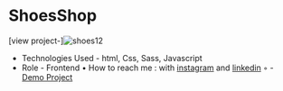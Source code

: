 # ShoesShop
[view project-]![shoes12](https://user-images.githubusercontent.com/120955025/226163601-56dd4dbb-37d5-4573-85e0-c89508d23a95.png)
- Technologies Used - html, Css, Sass, Javascript 
- Role - Frontend
• How to reach me : with [instagram](https://www.instagram.com/alinikseresht_web) and [linkedin](https://https://www.linkedin.com/in/ali-nikseresht-966560258/)
◦ - [Demo Project](https://alinikseresht.github.io/ShoesShop/)
